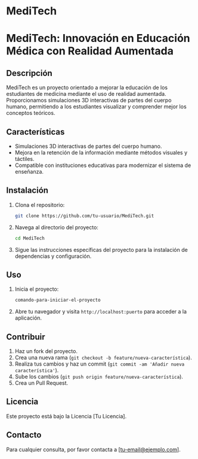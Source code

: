 # MediTech

# MediTech: Innovación en Educación Médica con Realidad Aumentada

## Descripción
MediTech es un proyecto orientado a mejorar la educación de los estudiantes de medicina mediante el uso de realidad aumentada. Proporcionamos simulaciones 3D interactivas de partes del cuerpo humano, permitiendo a los estudiantes visualizar y comprender mejor los conceptos teóricos.

## Características
- Simulaciones 3D interactivas de partes del cuerpo humano.
- Mejora en la retención de la información mediante métodos visuales y táctiles.
- Compatible con instituciones educativas para modernizar el sistema de enseñanza.

## Instalación
1. Clona el repositorio:
    ```sh
    git clone https://github.com/tu-usuario/MediTech.git
    ```
2. Navega al directorio del proyecto:
    ```sh
    cd MediTech
    ```
3. Sigue las instrucciones específicas del proyecto para la instalación de dependencias y configuración.

## Uso
1. Inicia el proyecto:
    ```sh
    comando-para-iniciar-el-proyecto
    ```
2. Abre tu navegador y visita `http://localhost:puerto` para acceder a la aplicación.

## Contribuir
1. Haz un fork del proyecto.
2. Crea una nueva rama (`git checkout -b feature/nueva-característica`).
3. Realiza tus cambios y haz un commit (`git commit -am 'Añadir nueva característica'`).
4. Sube los cambios (`git push origin feature/nueva-característica`).
5. Crea un Pull Request.

## Licencia
Este proyecto está bajo la Licencia [Tu Licencia].

## Contacto
Para cualquier consulta, por favor contacta a [tu-email@ejemplo.com].
